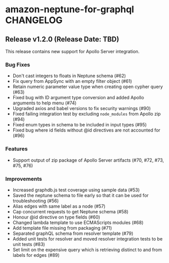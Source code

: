 <!--
Copyright 2023 Amazon.com, Inc. or its affiliates. All Rights Reserved.
Licensed under the Apache License, Version 2.0 (the "License").
You may not use this file except in compliance with the License.
A copy of the License is located at

http://www.apache.org/licenses/LICENSE-2.0

or in the "license" file accompanying this file. This file is distributed
on an "AS IS" BASIS, WITHOUT WARRANTIES OR CONDITIONS OF ANY KIND, either
express or implied. See the License for the specific language governing
permissions and limitations under the License.
-->

# amazon-neptune-for-graphql CHANGELOG

## Release v1.2.0 (Release Date: TBD)

This release contains new support for Apollo Server integration.

### Bug Fixes

* Don't cast integers to floats in Neptune schema (#62)
* Fix query from AppSync with an empty filter object (#61)
* Retain numeric parameter value type when creating open cypher query (#63)
* Fixed bug with ID argument type conversion and added Apollo arguments to help menu (#74)
* Upgraded axios and babel versions to fix security warnings (#90)
* Fixed failing integration test by excluding `node_modules` from Apollo zip (#94)
* Fixed enum types in schema to be included in input types (#95)
* Fixed bug where id fields without @id directives are not accounted for (#96)

### Features

* Support output of zip package of Apollo Server artifacts (#70, #72, #73, #75, #76)

### Improvements

* Increased graphdb.js test coverage using sample data (#53)
* Saved the neptune schema to file early so that it can be used for troubleshooting (#56)
* Alias edges with same label as a node (#57)
* Cap concurrent requests to get Neptune schema (#58)
* Honour @id directive on type fields (#60)
* Changed lambda template to use ECMAScripts modules (#68)
* Add template file missing from packaging (#71)
* Separated graphQL schema from resolver template (#79)
* Added unit tests for resolver and moved resolver integration tests to be unit tests (#83)
* Set limit on the expensive query which is retrieving distinct to and from labels for edges (#89)
